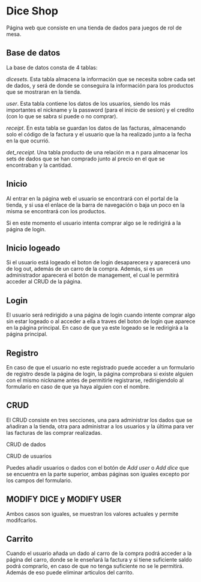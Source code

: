 # Dice Shop
Página web que consiste en una tienda de dados para juegos de rol de mesa. 

## Base de datos
<!-- insertar imagen -->
La base de datos consta de 4 tablas:

*dicesets*. Esta tabla almacena la información que se necesita sobre cada set de dados, y será de donde se conseguira la información para los productos que se mostraran en la tienda.

*user*. Esta tabla contiene los datos de los usuarios, siendo los más importantes el nickname y la password (para el inicio de sesion) y el credito (con lo que se sabra si puede o no comprar).

*receipt*. En esta tabla se guardan los datos de las facturas, almacenando solo el código de la factura y el usuario que la ha realizado junto a la fecha en la que ocurrió.

*det_receipt*. Una tabla producto de una relación m a n para almacenar los sets de dados que se han comprado junto al precio en el que se encontraban y la cantidad.

## Inicio
<!-- Insertar imagen -->
Al entrar en la página web el usuario se encontrará con el portal de la tienda, y si usa el enlace de la barra de navegación o baja un poco en la misma se encontrará con los productos.

Si en este momento el usuario intenta comprar algo se le redirigirá a la página de login.
## Inicio logeado
<!-- Insertar imagen -->
Si el usuario está logeado el boton de login desaparecera y aparecerá uno de log out, además de un carro de la compra. Además, si es un administrador aparecerá el botón de management, el cual le permitirá acceder al CRUD de la página.
## Login
<!-- Insertar imagen -->
El usuario será redirigido a una página de login cuando intente comprar algo sin estar logeado o al acceder a ella a traves del boton de login que aparece en la página principal. En caso de que ya este logeado se le redirigirá a la página principal.

## Registro

<!-- Insertar imagen -->
En caso de que el usuario no este registrado puede acceder a un formulario de registro desde la página de login, la página comprobara si existe alguien con el mismo nickname antes de permitirle registrarse, redirigiendolo al formulario en caso de que ya haya alguien con el nombre.

## CRUD

El CRUD consiste en tres secciones, una para administrar los dados que se añadiran a la tienda, otra para administrar a los usuarios y la última para ver las facturas de las comprar realizadas.

CRUD de dados
<!-- insertar imagen -->

CRUD de usuarios
<!-- insertar imagen -->

Puedes añadir usuarios o dados con el botón de *Add user* o *Add dice* que se encuentra en la parte superior, ambas páginas son iguales excepto por los campos del formulario.
<!-- insertar imagen -->

## MODIFY DICE y MODIFY USER
<!-- insertar imagen -->

Ambos casos son iguales, se muestran los valores actuales y permite modifcarlos.

## Carrito

<!-- insertar imagen -->
Cuando el usuario añada un dado al carro de la compra podrá acceder a la página del carro, donde se le enseñará la factura y si tiene suficiente saldo podrá comprarlo, en caso de que no tenga suficiente no se le permitirá. Además de eso puede eliminar articulos del carrito.
